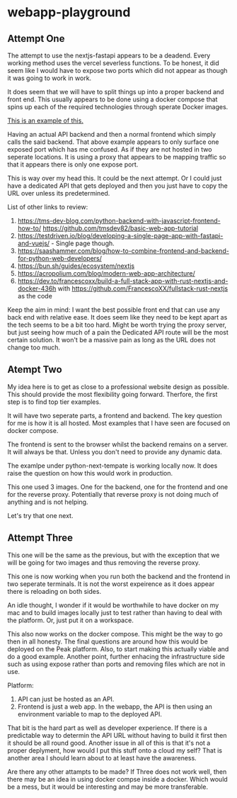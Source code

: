 # webapp-playground


## Attempt One

The attempt to use the nextjs-fastapi appears to be a deadend. Every working method uses the vercel severless functions.
To be honest, it did seem like I would have to expose two ports which did not appear as though it was going to work in work.

It does seem that we will have to split things up into a proper backend and front end.
This usually appears to be done using a docker compose that spins up each of the required technologies through
sperate Docker images.

[This is an example of this.](https://github.com/wcedmisten/python-nextjs-template)

Having an actual API backend and then a normal frontend which simply calls the said backend.
That above example appears to only surface one exposed port which has me confused. 
As if they are not hosted in two seperate locations. It is using a proxy that appears to be
mapping traffic so that it appears there is only one expose port.

This is way over my head this. It could be the next attempt. Or I could just have a dedicated
API that gets deployed and then you just have to copy the URL over unless its predetermined. 

List of other links to review:
1. https://tms-dev-blog.com/python-backend-with-javascript-frontend-how-to/  https://github.com/tmsdev82/basic-web-app-tutorial
2. https://testdriven.io/blog/developing-a-single-page-app-with-fastapi-and-vuejs/ - Single page though.
3. https://saashammer.com/blog/how-to-combine-frontend-and-backend-for-python-web-developers/ 
4. https://bun.sh/guides/ecosystem/nextjs
5. https://acropolium.com/blog/modern-web-app-architecture/
6. https://dev.to/francescoxx/build-a-full-stack-app-with-rust-nextjs-and-docker-436h with https://github.com/FrancescoXX/fullstack-rust-nextjs as the code

Keep the aim in mind:
I want the best possible front end that can use any back end with relative ease. 
It does seem like they need to be kept apart as the tech seems to be a bit too hard.
Might be worth trying the proxy server, but just seeing how much of a pain the Dedicated API route will be the most certain solution.
It won't be a massive pain as long as the URL does not change too much. 

## Atempt Two

My idea here is to get as close to a professional website design as possible. This should provide the most flexibility going forward.
Therfore, the first step is to find top tier examples.

It will have two seperate parts, a frontend and backend. The key question for me is how it is all hosted. Most 
examples that I have seen are focused on docker compose.

The frontend is sent to the browser whilst the backend remains on a server. It will always be that. Unless you don't need to provide any dynamic data.

The examlpe under python-next-tempate is working locally now.
It does raise the question on how this would work in production.

This one used 3 images. One for the backend, one for the frontend and one for the reverse proxy.
Potentially that reverse proxy is not doing much of anything and is not helping.

Let's try that one next.

## Attempt Three

This one will be the same as the previous, but with the exception that we will be going for two images and thus removing the reverse proxy.

This one is now working when you run both the backend and the frontend in two seperate terminals.
It is not the worst expeirence as it does appear there is reloading on both sides.

An idle thought, I wonder if it would be worthwhile to have docker on my mac and to build images locally just to test rather 
than having to deal with the platform. Or, just put it on a workspace.

This also now works on the docker compose. This might be the way to go then in all honesty.
The final questions are around how this would be deployed on the Peak platform. Also, to
start making this actually viable and do a good example. Another point, further enhacing the 
infrastructure side such as using expose rather than ports and removing files which are not in use.

Platform:
1. API can just be hosted as an API. 
2. Frontend is just a web app. In the webapp, the API is then using an environment variable to map to the deployed API.

That bit is the hard part as well as developer experience. If there is a predictable way to determin the API URL without having to 
build it first then it should be all round good.
Another issue in all of this is that it's not a proper deplyment, how would I put this stuff onto a cloud my self?
That is another area I should learn about to at least have the awareness. 

Are there any other attampts to be made? If Three does not work well, then there may be an idea in using docker compse inside a docker.
Which would be a mess, but it would be interesting and may be more transferable.